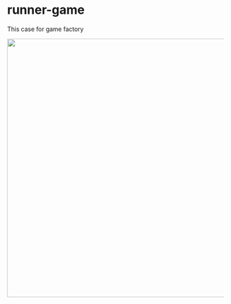 # runner-game
This case for game factory

<img width=800 height=600 src="https://github.com/Memo-Lee/runner-game/blob/main/img/clonny.gif"><img/>
